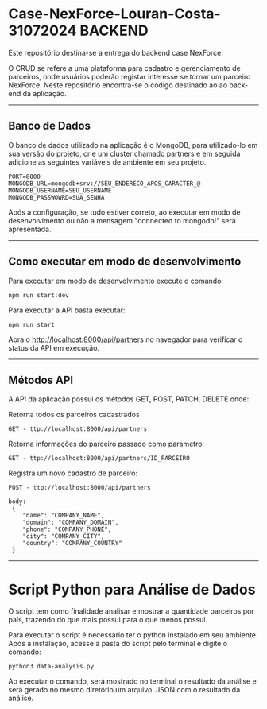 # Case-NexForce-Louran-Costa-31072024 BACKEND

Este repositório destina-se a entrega do backend case NexForce.

O CRUD se refere a uma plataforma para cadastro e gerenciamento de parceiros, onde usuários poderão registar interesse se tornar um parceiro NexForce. Neste repositório encontra-se o código destinado ao ao back-end da aplicação.

---

## Banco de Dados

O banco de dados utilizado na aplicação é o MongoDB, para utilizado-lo em sua versão do projeto, crie um cluster chamado partners e em seguida adicione as seguintes variáveis de ambiente em seu projeto.

```
PORT=8000
MONGODB_URL=mongodb+srv://SEU_ENDERECO_APOS_CARACTER_@
MONGODB_USERNAME=SEU_USERNAME
MONGODB_PASSWOWRD=SUA_SENHA
```

Após a configuração, se tudo estiver correto, ao executar em modo de desenvolvimento ou não a mensagem "connected to mongodb!" será apresentada.

---

## Como executar em modo de desenvolvimento

Para executar em modo de desenvolvimento execute o comando:

```
npm run start:dev
```

Para executar a API basta executar:

```
npm run start
```

Abra o [http://localhost:8000/api/partners](http://localhost:8000/api/partners) no navegador para verificar o status da API em execução.

---
## Métodos API
A API da aplicação possui os métodos GET, POST, PATCH, DELETE onde:

Retorna todos os parceiros cadastrados
```
GET - ttp://localhost:8000/api/partners
```
Retorna informações do parceiro passado como parametro:
```
GET - ttp://localhost:8000/api/partners/ID_PARCEIRO
```

Registra um novo cadastro de parceiro:
```
POST - ttp://localhost:8000/api/partners

body:
 {
    "name": "COMPANY_NAME",
    "domain": "COMPANY_DOMAIN",
    "phone": "COMPANY_PHONE",
    "city": "COMPANY_CITY",
    "country": "COMPANY_COUNTRY"
 }

```

---

# Script Python para Análise de Dados

O script tem como finalidade analisar e mostrar a quantidade parceiros por país, trazendo do que mais possui para o que menos possui.

Para executar o script é necessário ter o python instalado em seu ambiente. Após a instalação, acesse a pasta do script pelo terminal e digite o comando:

```
python3 data-analysis.py
```

Ao executar o comando, será mostrado no terminal o resultado da análise e será gerado no mesmo diretório um arquivo .JSON com o resultado da análise.
